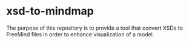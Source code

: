 # xsd-to-mindmap
The purpose of this repository is to provide a tool that convert XSDs to FreeMind files in order to enhance visualization of a model.
